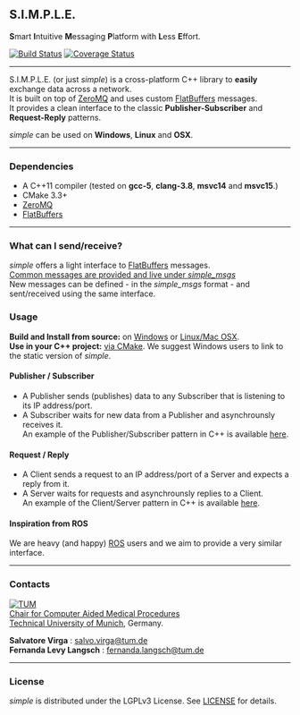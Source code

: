 ## S.I.M.P.L.E.
**S**mart **I**ntuitive **M**essaging **P**latform with **L**ess **E**ffort.   

[![Build Status](https://travis-ci.org/IFL-CAMP/simple.svg?branch=master)](https://travis-ci.org/IFL-CAMP/simple) [![Coverage Status](https://coveralls.io/repos/github/IFL-CAMP/simple/badge.svg?branch=master)](https://coveralls.io/github/IFL-CAMP/simple?branch=master)
___

S.I.M.P.L.E. (or just *simple*) is a cross-platform C++ library to **easily** exchange data across a network.          
It is built on top of [ZeroMQ](https://github.com/zeromq/libzmq) and uses custom [FlatBuffers](https://github.com/google/flatbuffers) messages.       
It provides a clean interface to the classic **Publisher-Subscriber** and **Request-Reply** patterns.         

*simple* can be used on **Windows**, **Linux** and **OSX**. 
___
### Dependencies

- A C++11 compiler (tested on **gcc-5**, **clang-3.8**, **msvc14** and **msvc15**.)
- CMake 3.3+
- [ZeroMQ](https://github.com/zeromq/libzmq)
- [FlatBuffers](https://github.com/google/flatbuffers)

___

### What can I send/receive?

*simple* offers a light interface to [FlatBuffers](https://github.com/google/flatbuffers) messages.          
[Common messages are provided and live under *simple_msgs*](https://github.com/IFL-CAMP/simple/wiki#simple_msgs)        
New messages can be defined - in the *simple_msgs* format - and sent/received using the same interface.

### Usage

**Build and Install from source:** on [Windows](https://github.com/IFL-CAMP/simple/wiki/install:-windows) or [Linux/Mac OSX](https://github.com/IFL-CAMP/simple/wiki/install:-linux).       
**Use in your C++ project:** [via CMake](https://github.com/IFL-CAMP/simple/wiki#cmake). We suggest Windows users to link to the static version of *simple*.     

#### Publisher / Subscriber 
- A Publisher sends (publishes) data to any Subscriber that is listening to its IP address/port.
- A Subscriber waits for new data from a Publisher and asynchrounsly receives it.      
An example of the Publisher/Subscriber pattern in C++ is available [here](https://github.com/IFL-CAMP/simple/wiki/example:-pubsub).

#### Request / Reply
- A Client sends a request to an IP address/port of a Server and expects a reply from it.           
- A Server waits for requests and asynchrounsly replies to a Client.         
An example of the Client/Server pattern in C++ is available [here](https://github.com/IFL-CAMP/simple/wiki/example:-reqrep).

#### Inspiration from ROS

We are heavy (and happy) [ROS](http://www.ros.org/) users and we aim to provide a very similar interface.     
___

### Contacts

[![TUM](http://campar.in.tum.de/files/goeblr/TUM_Web_Logo_blau.png "TUM Logo")](http://tum.de)        
[Chair for Computer Aided Medical Procedures](http://campar.in.tum.de/)        
[Technical University of Munich](www.tum.de), Germany.       

**Salvatore Virga** : [salvo.virga@tum.de][salvo_email]  
**Fernanda Levy Langsch** : [fernanda.langsch@tum.de][fernanda_email]

[salvo_email]: salvo.virga@tum.de
[fernanda_email]: fernanda.langsch@tum.de       
___
### License

*simple* is distributed under the LGPLv3 License. See [LICENSE](LICENSE) for details.
